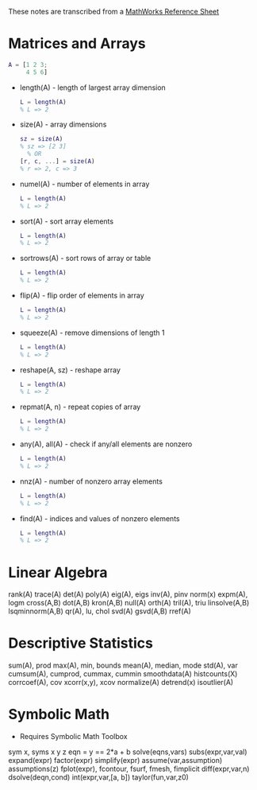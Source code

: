 
These notes are transcribed from a [MathWorks Reference Sheet](./extra/mathworks_reference.pdf)

# Matrices and Arrays

```matlab
A = [1 2 3;
     4 5 6]
```

* length(A) - length of largest array dimension
  ```matlab
  L = length(A)
  % L => 2
  ```
* size(A) - array dimensions
  ```matlab
  sz = size(A)
  % sz => [2 3]
    % OR
  [r, c, ...] = size(A)
  % r => 2, c => 3
  ```
* numel(A) - number of elements in array
  ```matlab
  L = length(A)
  % L => 2
  ```
* sort(A) - sort array elements
  ```matlab
  L = length(A)
  % L => 2
  ```
* sortrows(A) - sort rows of array or table
  ```matlab
  L = length(A)
  % L => 2
  ```
* flip(A) - flip order of elements in array
  ```matlab
  L = length(A)
  % L => 2
  ```
* squeeze(A) - remove dimensions of length 1
  ```matlab
  L = length(A)
  % L => 2
  ```
* reshape(A, sz) - reshape array
  ```matlab
  L = length(A)
  % L => 2
  ```
* repmat(A, n) - repeat copies of array
  ```matlab
  L = length(A)
  % L => 2
  ```
* any(A), all(A) - check if any/all elements are nonzero
  ```matlab
  L = length(A)
  % L => 2
  ```
* nnz(A) - number of nonzero array elements
  ```matlab
  L = length(A)
  % L => 2
  ```
* find(A) - indices and values of nonzero elements
  ```matlab
  L = length(A)
  % L => 2
  ```

# Linear Algebra

rank(A) trace(A)
det(A)
poly(A)
eig(A), eigs inv(A), pinv norm(x) expm(A), logm cross(A,B) dot(A,B) kron(A,B) null(A)
orth(A)
tril(A), triu linsolve(A,B) lsqminnorm(A,B) qr(A), lu, chol svd(A) gsvd(A,B) rref(A)

# Descriptive Statistics

sum(A), prod
max(A), min, bounds mean(A), median, mode std(A), var
cumsum(A), cumprod, cummax, cummin
smoothdata(A) histcounts(X) corrcoef(A), cov xcorr(x,y), xcov normalize(A) detrend(x) isoutlier(A)

# Symbolic Math
* Requires Symbolic Math Toolbox

sym x, syms x y z eqn = y == 2*a + b solve(eqns,vars)
subs(expr,var,val) expand(expr) factor(expr) simplify(expr) assume(var,assumption) assumptions(z)
fplot(expr), fcontour, fsurf, fmesh, fimplicit
diff(expr,var,n) dsolve(deqn,cond)
int(expr,var,[a, b]) taylor(fun,var,z0)
